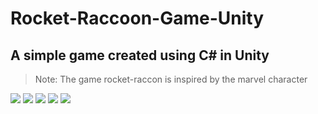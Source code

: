 # Rocket-Raccoon-Game-Unity

## A simple game created using C# in Unity

> Note: The game rocket-raccon is inspired by the marvel character

![](https://img.shields.io/badge/maintained-yes-green?style=for-the-badge)
![](https://img.shields.io/github/forks/agneay/Rocket-Raccoon-Game-Unity?style=for-the-badge)
![](https://img.shields.io/github/issues/agneay/Rocket-Raccoon-Game-Unity?style=for-the-badge)
![](https://img.shields.io/github/stars/agneay/Rocket-Raccoon-Game-Unity?style=for-the-badge)
![](https://img.shields.io/github/license/agneay/Rocket-Raccoon-Game-Unity?style=for-the-badge)
